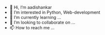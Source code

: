 - 👋 Hi, I’m aadishankar
- 👀 I’m interested in Python, Web-development
- 🌱 I’m currently learning ...
- 💞️ I’m looking to collaborate on ...
- 📫 How to reach me ...

<!---
aadishankar122/aadishankar122 is a ✨ special ✨ repository because its `README.md` (this file) appears on your GitHub profile.
You can click the Preview link to take a look at your changes.
--->
